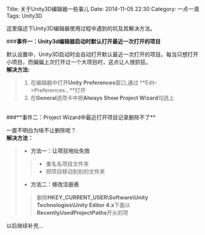 ﻿Title: 关于Unity3D编辑器一些事儿
Date: 2014-11-05 22:30 
Category: 一点一滴
Tags: Unity3D

这里描述下Unity3D编辑器使用过程中遇到的坑及其解决方法。 

###**事件一：Unity3d编辑器启动时默认打开最近一次打开的项目**  

默认设置中，Unity3D启动时会自动打开默认最近一次打开的项目。每当只想打开小项目，而偏偏上次打开过一个大项目时，这点让人很抓狂。  
**解决方法:**  
> 1. 在编辑器中打开**Unity Preferences**窗口,通过 **Edit->Preferences...**打开
> 2. 在**General**选项卡中把**Always Show Project Wizard**勾选上

<br/>
###**事件二：Project Wizard中最近打开项目记录删除不了**  

一直不明白为啥不让删除呢？  
**解决方法：**  
> * **方法一：让项目地址失效**  
>> * 重名名项目文件夹
>> * 把项目移动到别的文件夹 
> * **方法二：修改注册表**  
>> 删除**HKEY_CURRENT_USER\Software\Unity Technologies\Unity Editor 4.x**下面以**RecentlyUsedProjectPaths**开头的项


以后继续补充...